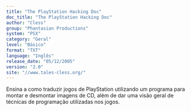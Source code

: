 ```yaml
---
title: "The PlayStation Hacking Doc"
doc_title: "The PlayStation Hacking Doc"
author: "Cless"
group: "Phantasian Productions"
system: "PSX"
category: "Geral"
level: "Básico"
format: "TXT"
language: "Inglês"
release_date: "05/12/2005"
version: "2.0"
site: "//www.tales-cless.org/"
---
```

Ensina a como traduzir jogos de PlayStation utilizando um programa para montar e desmontar imagens de CD, além de dar uma visão geral de técnicas de programação utilizadas nos jogos.